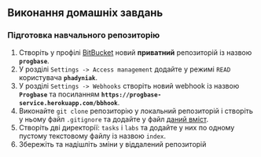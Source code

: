 ## Виконання домашніх завдань

### Підготовка навчального репозиторію

1. Створіть у профілі [BitBucket](bitbucket.org) новий __приватний__ репозиторій із назвою __`progbase`__.
1. У розділі `Settings -> Access management` додайте у режимі `READ` користувача __`phadyniak`__.
1. У розділі `Settings -> Webhooks` створіть новий webhook із назвою __`Progbase`__ та посиланням __`https://progbase-service.herokuapp.com/bbhook`__.
1. Виконайте `git clone` репозиторію у локальний репозиторій і створіть у ньому файл `.gitignore` та додайте у файл [даний вміст](https://raw.githubusercontent.com/github/gitignore/master/C.gitignore).
1. Створіть дві директорії: `tasks` i `labs` та додайте у них по одному пустому текстовому файлу із назвою `index`.
1. Збережіть та надішліть зміни у віддалений репозиторій


